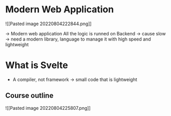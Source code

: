 # Modern Web Application
![[Pasted image 20220804222844.png]]

-> Modern web application
All the logic is runned on Backend -> cause slow -> need a modern library, language to manage it with high speed and lightweight

# What is Svelte
- A compiler, not framework -> small code that is lightweight

## Course outline
![[Pasted image 20220804225807.png]]